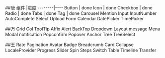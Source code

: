 ##唐
组件    |进度
--------|----
Button  |  done
Icon  |  done
Checkbox  |  done
Radio  |  done
Tabs | done
Tag | done
Carousel
Mention
Input
InputNumber
AutoComplete
Select
Upload
Form
Calendar
DatePicker
TimePicker

##万
Grid
Col
ToolTip
Affix
Alert
BackTop
Dropdown
Layout
message
Menu
Modal
notification
Popconfirm
Popover
Anchor
Tree
TreeSelect

##王
Rate
Pagination
Avatar
Badge
Breadcrumb
Card
Collapse
LocaleProvider
Progress
Slider
Spin
Steps
Switch
Table
Timeline
Transfer









